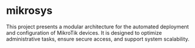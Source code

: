 # mikrosys
This project presents a modular architecture for the automated deployment and configuration of MikroTik devices. It is designed to optimize administrative tasks, ensure secure access, and support system scalability. 
